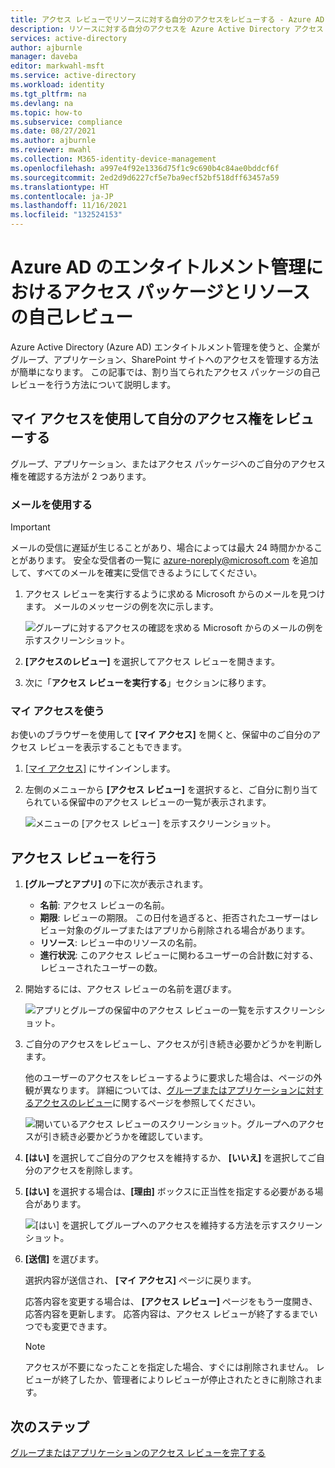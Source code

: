 ```yaml
---
title: アクセス レビューでリソースに対する自分のアクセスをレビューする - Azure AD
description: リソースに対する自分のアクセスを Azure Active Directory アクセス レビューでレビューする方法を学習します。
services: active-directory
author: ajburnle
manager: daveba
editor: markwahl-msft
ms.service: active-directory
ms.workload: identity
ms.tgt_pltfrm: na
ms.devlang: na
ms.topic: how-to
ms.subservice: compliance
ms.date: 08/27/2021
ms.author: ajburnle
ms.reviewer: mwahl
ms.collection: M365-identity-device-management
ms.openlocfilehash: a997e4f92e1336d75f1c9c690b4c84ae0bddcf6f
ms.sourcegitcommit: 2ed2d9d6227cf5e7ba9ecf52bf518dff63457a59
ms.translationtype: HT
ms.contentlocale: ja-JP
ms.lasthandoff: 11/16/2021
ms.locfileid: "132524153"
---
```

# <a name="self-review-of-access-packages-and-resources-in-azure-ad-entitlement-management"></a>Azure AD のエンタイトルメント管理におけるアクセス パッケージとリソースの自己レビュー

Azure Active Directory (Azure AD) エンタイトルメント管理を使うと、企業がグループ、アプリケーション、SharePoint サイトへのアクセスを管理する方法が簡単になります。 この記事では、割り当てられたアクセス パッケージの自己レビューを行う方法について説明します。

## <a name="review-your-own-access-by-using-my-access"></a>マイ アクセスを使用して自分のアクセス権をレビューする

グループ、アプリケーション、またはアクセス パッケージへのご自分のアクセス権を確認する方法が 2 つあります。

### <a name="use-email"></a>メールを使用する

>[!IMPORTANT]
> メールの受信に遅延が生じることがあり、場合によっては最大 24 時間かかることがあります。 安全な受信者の一覧に azure-noreply@microsoft.com を追加して、すべてのメールを確実に受信できるようにしてください。

1. アクセス レビューを実行するように求める Microsoft からのメールを見つけます。 メールのメッセージの例を次に示します。

   ![グループに対するアクセスの確認を求める Microsoft からのメールの例を示すスクリーンショット。](./media/self-access-review/access-review-email-preview.png)

1. **[アクセスのレビュー]** を選択してアクセス レビューを開きます。

1. 次に「**アクセス レビューを実行する**」セクションに移ります。

### <a name="use-my-access"></a>マイ アクセスを使う

お使いのブラウザーを使用して **[マイ アクセス]** を開くと、保留中のご自分のアクセス レビューを表示することもできます。

1. [[マイ アクセス]](https://myaccess.microsoft.com/) にサインインします。

1. 左側のメニューから **[アクセス レビュー]** を選択すると、ご自分に割り当てられている保留中のアクセス レビューの一覧が表示されます。

   ![メニューの [アクセス レビュー] を示すスクリーンショット。](./media/self-access-review/access-review-menu.png)

## <a name="do-the-access-review"></a>アクセス レビューを行う

1. **[グループとアプリ]** の下に次が表示されます。

    - **名前**: アクセス レビューの名前。
    - **期限**: レビューの期限。 この日付を過ぎると、拒否されたユーザーはレビュー対象のグループまたはアプリから削除される場合があります。
    - **リソース**: レビュー中のリソースの名前。
    - **進行状況**: このアクセス レビューに関わるユーザーの合計数に対する、レビューされたユーザーの数。

1. 開始するには、アクセス レビューの名前を選びます。

   ![アプリとグループの保留中のアクセス レビューの一覧を示すスクリーンショット。](./media/self-access-review/access-reviews-list-preview.png)

1. ご自分のアクセスをレビューし、アクセスが引き続き必要かどうかを判断します。

    他のユーザーのアクセスをレビューするように要求した場合は、ページの外観が異なります。 詳細については、[グループまたはアプリケーションに対するアクセスのレビュー](perform-access-review.md)に関するページを参照してください。

    ![開いているアクセス レビューのスクリーンショット。グループへのアクセスが引き続き必要かどうかを確認しています。](./media/self-access-review/review-access-preview.png)

1. **[はい]** を選択してご自分のアクセスを維持するか、 **[いいえ]** を選択してご自分のアクセスを削除します。

1. **[はい]** を選択する場合は、**[理由]** ボックスに正当性を指定する必要がある場合があります。

    ![[はい] を選択してグループへのアクセスを維持する方法を示すスクリーンショット。](./media/self-access-review/review-access-yes-preview.png)

1. **[送信]** を選びます。

    選択内容が送信され、 **[マイ アクセス]** ページに戻ります。

    応答内容を変更する場合は、 **[アクセス レビュー]** ページをもう一度開き、応答内容を更新します。 応答内容は、アクセス レビューが終了するまでいつでも変更できます。

    > [!NOTE]
    > アクセスが不要になったことを指定した場合、すぐには削除されません。 レビューが終了したか、管理者によりレビューが停止されたときに削除されます。

## <a name="next-steps"></a>次のステップ

[グループまたはアプリケーションのアクセス レビューを完了する](complete-access-review.md)
